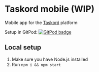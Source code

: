 # Taskord mobile (WIP)
Mobile app for the [Taskord](https://gitlab.com/taskord/taskord) platform

Setup in GitPod:
    <a href="https://gitpod.io/#https://gitlab.com/taskord/taskord">
        <img src="https://img.shields.io/badge/setup-automated-blue?logo=gitpod" alt="GitPod badge">
    </a>


## Local setup
1. Make sure you have Node.js installed
1. Run `npm i && npm start`